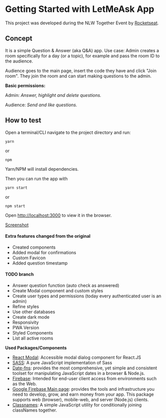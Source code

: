 # Getting Started with LetMeAsk App

This project was developed during the NLW Together Event by [Rocketseat](https://www.rocketseat.com.br).

## Concept

It is a simple Question & Answer (aka Q&A) app.
Use case:
Admin creates a room specifically for a day (or a topic), for example and pass the room ID to the audience.

Audience goes to the main page, insert the code they have and click "Join room".
They join the room and can start making questions to the admin.

**Basic permissions:**

Admin: _Answer, highlight and delete questions._

Audience: _Send and like questions._

## How to test

Open a terminal/CLI navigate to the project directory and run:

`yarn`

or

`npm`

Yarn/NPM will install dependencies.

Then you can run the app with

`yarn start`

or

`npm start`

Open [http://localhost:3000](http://localhost:3000) to view it in the browser.

[Screenshot](https://github.com/luizmn/nlw6-letmeask/blob/master/src/assets/images/letmeask_screenshot.jpg)

#### Extra features changed from the original

- Created components
- Added modal for confirmations
- Custom Favicon
- Added question timestamp

#### TODO branch

- Answer question function (auto check as answered)
- Create Modal component and custom styles
- Create user types and permissions (today every authenticated user is an admin)
- Refine styles
- Use other databases
- Create dark mode
- Responsivity
- PWA Version
- Styled Components
- List all active rooms

**Used Packages/Components**

- [React Modal](https://www.npmjs.com/package/react-modal): Accessible modal dialog component for React.JS
- [SASS](https://www.npmjs.com/package/sass): A pure JavaScript implementation of Sass
- [Date-fns](https://www.npmjs.com/package/date-fns): provides the most comprehensive, yet simple and consistent toolset
  for manipulating JavaScript dates in a browser & Node.js.
- [Firebase](https://www.npmjs.com/package/firebase): Intended for end-user client access from environments such as the Web.
- [Google Firebase Main page](https://firebase.google.com): provides the tools and infrastructure you need to develop, grow, and earn money from your app. This package supports web (browser), mobile-web, and server (Node.js) clients.
- [Classnames](https://www.npmjs.com/package/classnames): A simple JavaScript utility for conditionally joining classNames together.
